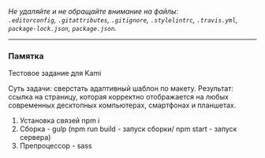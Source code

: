 
_Не удаляйте и не обращайте внимание на файлы:_<br>
_`.editorconfig`, `.gitattributes`, `.gitignore`, `.stylelintrc`, `.travis.yml`, `package-lock.json`, `package.json`._

---

### Памятка

Тестовое задание для Kami

Суть задачи: сверстать адаптивный шаблон по макету.
Результат: ссылка на страницу, которая корректно отображается на
любых современных десктопных компьютерах, смартфонах и планшетах.

1. Установка связей npm i
2. Сборка - gulp (npm run build - запуск сборки/ npm start - запуск сервера)
3. Препроцессор - sass
